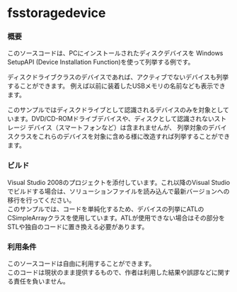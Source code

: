 ﻿fsstoragedevice
====
### 概要
このソースコードは、PCにインストールされたディスクデバイスを Windows SetupAPI (Device Installation Function)を使って列挙する例です。  

ディスクドライブクラスのデバイスであれば、アクティブでないデバイスも列挙することができます。
例えば以前に装着したUSBメモリの名前なども表示できます。

このサンプルではディスクドライブとして認識されるデバイスのみを対象としています。DVD/CD-ROMドライブデバイスや、ディスクとして認識されないストレージ デバイス（スマートフォンなど）は含まれませんが、
列挙対象のデバイスクラスをこれらのデバイスを対象に含める様に改造すれば列挙することができます。  
  
### ビルド
Visual Studio 2008のプロジェクトを添付しています。これ以降のVisual Studioでビルドする場合は、ソリューションファイルを読み込んで最新バージョンへの移行を行ってください。  
このサンプルでは、コードを単純化するため、デバイスの列挙にATLのCSimpleArrayクラスを使用しています。ATLが使用できない場合はその部分をSTLや独自のコードに置き換える必要があります。

### 利用条件
このソースコードは自由に利用することができます。  
このコードは現状のまま提供するもので、作者は利用した結果や誤謬などに関する責任を負いません。

